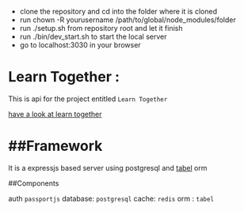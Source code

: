 *	clone the repository and cd into the folder where it is cloned
*	run chown -R yourusername /path/to/global/node_modules/folder
*	run ./setup.sh from repository root and let it finish
*	run ./bin/dev_start.sh to start the local server
*	go to localhost:3030 in your browser



Learn Together :
======================================================================
This is api for the project entitled `Learn Together`

[have a look at learn together](https://github.com/satyamyadav/lt-frontend)




##Framework
==========================================================================

It is a expressjs based server using postgresql and [tabel](https://github.com/fractaltech/tabel) orm

##Components 

  auth `passportjs`
  database: `postgresql`
  cache: `redis`
  orm : `tabel`


